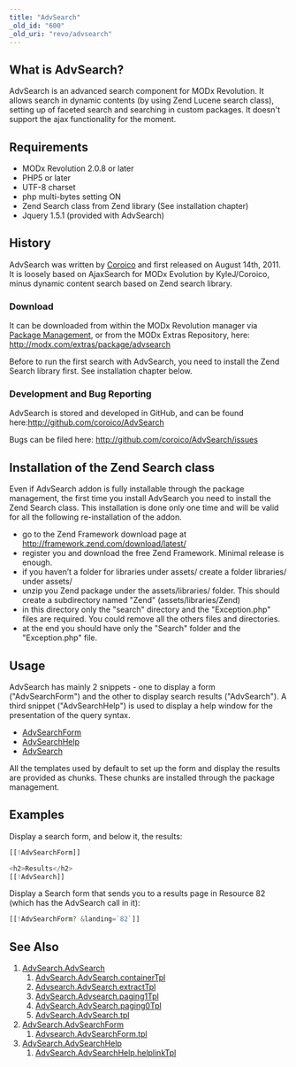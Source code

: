 ```yaml
---
title: "AdvSearch"
_old_id: "600"
_old_uri: "revo/advsearch"
---
```


## What is AdvSearch? 

 AdvSearch is an advanced search component for MODx Revolution. It allows search in dynamic contents (by using Zend Lucene search class), setting up of faceted search and searching in custom packages. 
 It doesn't support the ajax functionality for the moment.

## Requirements 

- MODx Revolution 2.0.8 or later
- PHP5 or later
- UTF-8 charset
- php multi-bytes setting ON
- Zend Search class from Zend library (See installation chapter)
- Jquery 1.5.1 (provided with AdvSearch)

## History 

 AdvSearch was written by [Coroico](/display/~coroico) and first released on August 14th, 2011. It is loosely based on AjaxSearch for MODx Evolution by KyleJ/Coroico, minus dynamic content search based on Zend search library.

### Download 

 It can be downloaded from within the MODx Revolution manager via [Package Management](developing-in-modx/advanced-development/package-management "Package Management"), or from the MODx Extras Repository, here: <http://modx.com/extras/package/advsearch>

 Before to run the first search with AdvSearch, you need to install the Zend Search library first. See installation chapter below. 

### Development and Bug Reporting

 AdvSearch is stored and developed in GitHub, and can be found here:<http://github.com/coroico/AdvSearch>

 Bugs can be filed here: <http://github.com/coroico/AdvSearch/issues>

## Installation of the Zend Search class 

 Even if AdvSearch addon is fully installable through the package management, the first time you install AdvSearch you need to install the Zend Search class. 
 This installation is done only one time and will be valid for all the following re-installation of the addon.

- go to the Zend Framework download page at <http://framework.zend.com/download/latest/>
- register you and download the free Zend Framework. Minimal release is enough.
- if you haven’t a folder for libraries under assets/ create a folder libraries/ under assets/
- unzip you Zend package under the assets/libraries/ folder. This should create a subdirectory named "Zend" (assets/libraries/Zend)
- in this directory only the "search" directory and the "Exception.php" files are required. You could remove all the others files and directories.
- at the end you should have only the "Search" folder and the "Exception.php" file.

## Usage 

 AdvSearch has mainly 2 snippets - one to display a form ("AdvSearchForm") and the other to display search results ("AdvSearch"). 
 A third snippet ("AdvSearchHelp") is used to display a help window for the presentation of the query syntax.

- [AdvSearchForm](/extras/advsearch/advsearch.advsearchform "AdvSearch.AdvSearchForm")
- [AdvSearchHelp](/extras/advsearch/advsearch.advsearchhelp "AdvSearch.AdvSearchHelp")
- [AdvSearch](/extras/advsearch/advsearch.advsearch "AdvSearch.AdvSearch")

 All the templates used by default to set up the form and display the results are provided as chunks. These chunks are installed through the package management.

## Examples 

 Display a search form, and below it, the results:

``` php 
[[!AdvSearchForm]]

<h2>Results</h2>
[[!AdvSearch]]
```

 Display a Search form that sends you to a results page in Resource 82 (which has the AdvSearch call in it):

``` php 
[[!AdvSearchForm? &landing=`82`]]
```

## See Also 

1. [AdvSearch.AdvSearch](/extras/advsearch/advsearch.advsearch)
    1. [AdvSearch.AdvSearch.containerTpl](/extras/advsearch/advsearch.advsearch/advsearch.advsearch.containertpl)
    2. [Advsearch.AdvSearch.extractTpl](/extras/advsearch/advsearch.advsearch/advsearch.advsearch.extracttpl)
    3. [AdvSearch.Advsearch.paging1Tpl](/extras/advsearch/advsearch.advsearch/advsearch.advsearch.paging1tpl)
    4. [AdvSearch.AdvSearch.paging0Tpl](/extras/advsearch/advsearch.advsearch/advsearch.advsearch.paging0tpl)
    5. [AdvSearch.AdvSearch.tpl](/extras/advsearch/advsearch.advsearch/advsearch.advsearch.tpl)
2. [AdvSearch.AdvSearchForm](/extras/advsearch/advsearch.advsearchform)
    1. [Advsearch.AdvSearchForm.tpl](/extras/advsearch/advsearch.advsearchform/advsearch.advsearchform.tpl)
3. [AdvSearch.AdvSearchHelp](/extras/advsearch/advsearch.advsearchhelp)
    1. [AdvSearch.AdvSearchHelp.helplinkTpl](/extras/advsearch/advsearch.advsearchhelp/advsearch.advsearchhelp.helplinktpl)

